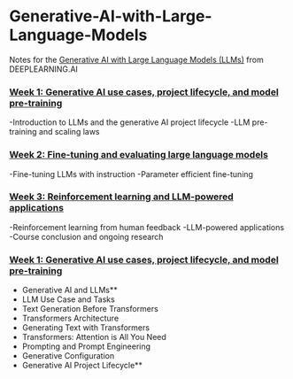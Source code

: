 # Generative-AI-with-Large-Language-Models

Notes for the [Generative AI with Large Language Models (LLMs)](https://www.deeplearning.ai/courses/generative-ai-with-llms/) from DEEPLEARNING.AI

### [Week 1: Generative AI use cases, project lifecycle, and model pre-training](https://github.com/sathyanaravind/Generative-AI-with-Large-Language-Models/tree/main/Week%201%3A%20Generative%20AI%20use%20cases%2C%20project%20lifecycle%2C%20and%20model%20pre-training)

-Introduction to LLMs and the generative AI project lifecycle
-LLM pre-training and scaling laws


### [Week 2: Fine-tuning and evaluating large language models](https://github.com/sathyanaravind/Generative-AI-with-Large-Language-Models/tree/main/Week%202%3A%20Fine-tuning%20and%20evaluating%20large%20language%20models)

-Fine-tuning LLMs with instruction
-Parameter efficient fine-tuning

### [Week 3: Reinforcement learning and LLM-powered applications](https://github.com/sathyanaravind/Generative-AI-with-Large-Language-Models/tree/main/Week%203%3A%20Reinforcement%20learning%20and%20LLM-powered%20applications)

-Reinforcement learning from human feedback
-LLM-powered applications
-Course conclusion and ongoing research



### [Week 1: Generative AI use cases, project lifecycle, and model pre-training](https://github.com/sathyanaravind/Generative-AI-with-Large-Language-Models/tree/main/Week%201%3A%20Generative%20AI%20use%20cases%2C%20project%20lifecycle%2C%20and%20model%20pre-training)
  - Generative AI and LLMs**
  - LLM Use Case and Tasks
  - Text Generation Before Transformers
  - Transformers Architecture
  - Generating Text with Transformers
  - Transformers: Attention is All You Need
  - Prompting and Prompt Engineering
  - Generative Configuration
  - Generative AI Project Lifecycle**
